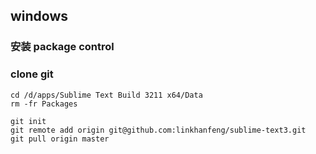 ## windows

### 安装 package control

### clone git
```
cd /d/apps/Sublime Text Build 3211 x64/Data
rm -fr Packages

git init
git remote add origin git@github.com:linkhanfeng/sublime-text3.git
git pull origin master
```